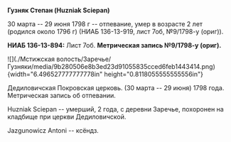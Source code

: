 **Гузняк Степан (Huzniak Sciepan)**

30 марта -- 29 июня 1798 г -- отпевание, умер в возрасте 2 лет (родился
около 1796 г) (НИАБ 136-13-919, лист 7об, №9/1798-у (ориг)).

**НИАБ 136-13-894:** Лист 7об. **Метрическая запись №9/1798-у (ориг).**

![](./Мстижская волость/Заречье/Гузняки/media/9b280506e8b3ed23d91055835cced6feb1443414.png){width="6.496527777777778in"
height="0.8118055555555556in"}

Дедиловичская Покровская церковь. (30 марта -- 29 июня) 1798 года.
Метрическая запись об отпевании.

Huzniak Sciepan -- умерший, 2 года, с деревни Заречье, похоронен на
кладбище при церкви Дедиловичской.

Jazgunowicz Antoni -- ксёндз.
